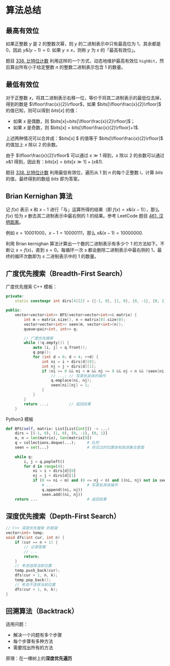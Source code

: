 # 算法总结

## 最高有效位

如果正整数 $y$ 是 2 的整数次幂，则 $y$ 的二进制表示中只有最高位为 1，其余都是 0，因此 $y\& (y-1)=0$. 如果 $y\le x$，则称 $y$ 为 $x$ 的「最高有效位」。

题目 [338. 比特位计数](https://leetcode-cn.com/problems/counting-bits/) 利用这样的一个方式，动态地维护最高有效位 `highBit`，然后算出所有小于给定整数 $n$ 的整数二进制表示包含 1 的数量。

## 最低有效位

对于正整数 $x$，将其二进制表示右移一位，等价于将其二进制表示的最低位去掉，得到的数是 $\lfloor\frac{x}{2}\rfloor$，如果 $bits[\lfloor\frac{x}{2}\rfloor]$ 的值已知，则可以得到 $bits[x]$ 的值：

- 如果 $x$ 是偶数，则 $bits[x]=bits[\lfloor\frac{x}{2}\rfloor]$；
- 如果 $x$ 是奇数，则 $bits[x] = bits[\lfloor\frac{x}{2}\rfloor]+1$.

上述两种情况可以合并成：$bits[x] $ 的值等于 $bits[\lfloor\frac{x}{2}\rfloor]$ 的值加上 $x$ 除以 2 的余数。

由于 $\lfloor\frac{x}{2}\rfloor$ 可以通过 $x\gg1$ 得到，$x$ 除以 2 的余数可以通过 $x \& 1$ 得到，因此有：$bits[x]=bits[x\gg1]+(x\&1)$.

题目 [338. 比特位计数](https://leetcode-cn.com/problems/counting-bits/) 利用最低有效位，遍历从 1 到 $n$ 的每个正整数 $i$，计算 $bits$ 的值，最终得到的数组 $bits$ 即为答案。

## Brian Kernighan 算法

记 $f(x)$ 表示 $x$ 和 $x-1$ 进行「与」运算所得的结果（即 $f(x)=x\&(x−1)$），那么 $f(x)$ 恰为 $x$ 删去其二进制表示中最右侧的 1 的结果。参考 LeetCode 题目 [461. 汉明距离](https://leetcode-cn.com/problems/hamming-distance/)。

例如 $x=10001000$，$x-1=10000111$，那么 $x\&(x-1)=10000000$. 

利用 Brian kernighan 算法计算出一个数的二进制表示有多少个 1 的方法如下。不断让 $s=f(s)$，直到 $s=0$。每循环一次 $s$ 都会删除二进制表示中最右侧的 1，最终的循环次数即为 $s$ 二进制表示中的 1 的数量。

## 广度优先搜索（Breadth-First Search）

广度优先搜索 C++ 模板：

```c++
private:
	static constexpr int dirs[4][2] = {{-1, 0}, {1, 0}, {0, -1}, {0, 1}};

public:
	vector<vector<int>> BFS(vector<vector<int>>& matrix) {
        int m = matrix.size(), n = matrix[0].size(0);
        vector<vector<int>> seen(m, vector<int>(n));
        queue<pair<int, int>> q;

        // 广度优先搜索
        while (!q.empty()) {
            auto [i, j] = q.front();
            q.pop();
			for (int d = 0; d < 4; ++d) {
                int ni = i + dirs[d][0];
                int nj = j + dirs[d][1];
                if (ni >= 0 && ni < m && nj >= 0 && nj < n && !seen[ni][nj]) {
                    // ...;	// 写某些具体的操作
                    q.emplace(ni, nj);
                    seen[ni][nj] = 1;
                }
            }
        }
        return ...;			// 返回结果
    }

```

Python3 模板

```python
def BFS(self, matrix: List[List[int]]) -> ...:
    dirs = [(-1, 0), (1, 0), (0, -1), (0, 1)]
    m, n = len(matrix), len(matrix[0])
    q = collections.deque(...);		# 队列
    seen = set(...)					# 将见过的位置坐标放进集合里面
    
    while q:
        i, j = q.popleft()
        for d in range(4):
            ni = i + dirs[d][0]
            nj = j + dirs[d][1]
            if (0 <= ni < m) and (0 <= nj < n) and ((ni, nj) not in seen):
                # ...				# 写某些具体操作
                q.append((ni, nj))
                seen.add((ni, nj))
    return ...						# 返回结果 
```

## 深度优先搜索（Depth-First Search）

```c++
// C++ 深度优先搜索 的框架
vector<int> temp;
void dfs(int cur, int n) {
    if (cur == n + 1) {
        // 记录答案
        // ...
        return;
    }
    // 考虑选择当前位置
    temp.push_back(cur);
    dfs(cur + 1, n, k);
    temp.pop_back();
    // 考虑不选择当前位置
    dfs(cur + 1, n, k);
}
```

## 回溯算法（Backtrack）

适用问题：

- 解决一个问题有多个步骤
- 每个步骤有多种方法
- 需要找出所有的方法

原理：在一棵树上的**深度优先遍历**
